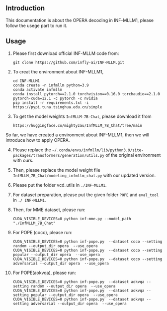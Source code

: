 ## Introduction

This documentation is about the OPERA decoding in INF-MLLM1, please follow the usege part to run it.

## Usage
1) Please first download official INF-MLLM code from:
   ```
   git clone https://github.com/infly-ai/INF-MLLM.git
   ```
2) To creat the environment about INF-MLLM1,
   ```
   cd INF-MLLM1
   conda create -n infmllm python=3.9
   conda activate infmllm
   conda install pytorch==2.1.0 torchvision==0.16.0 torchaudio==2.1.0 pytorch-cuda=12.1 -c pytorch -c nvidia
   pip install -r requirements.txt -i https://pypi.tuna.tsinghua.edu.cn/simple
   ```
3) To get the model weights ```InfMLLM-7B-Chat```, please download it from
   ```
   https://huggingface.co/mightyzau/InfMLLM_7B_Chat/tree/main
   ```
So far, we have created a environment about INF-MLLM1, then we will introduce how to apply OPERA.

4) Please replace the ```~/.conda/envs/infmllm/lib/python3.9/site-packages/transformers/generation/utils.py``` of the original environment with ours.

5) Then, please replace the model weight file ```InfMLLM_7B_Chat/modeling_infmllm_chat.py``` with our updated version.

6) Please put the folder vcd_utils in ```./INF-MLLM1```.

7) For dataset preparation, please put the given folder ```POPE``` and ```eval_tool``` in ```./ INF-MLLM1```.

8) Then, for MME dataset, please run:
   ```
   CUDA_VISIBLE_DEVICES=0 python inf-mme.py --model_path "./InfMLLM_7B_Chat"
   ```

9) For POPE (coco), please run:
    ```
    CUDA_VISIBLE_DEVICES=0 python inf-pope.py  --dataset coco --setting random --output_dir opera  --use_opera
    CUDA_VISIBLE_DEVICES=0 python inf-pope.py  --dataset coco --setting popular --output_dir opera  --use_opera
    CUDA_VISIBLE_DEVICES=0 python inf-pope.py  --dataset coco --setting adversarial --output_dir opera  --use_opera 
    ```
10) For POPE(aokvqa), please run:
    ```
    CUDA_VISIBLE_DEVICES=0 python inf-pope.py  --dataset aokvqa --setting random --output_dir opera  --use_opera
    CUDA_VISIBLE_DEVICES=0 python inf-pope.py  --dataset aokvqa --setting popular --output_dir opera  --use_opera
    CUDA_VISIBLE_DEVICES=0 python inf-pope.py  --dataset aokvqa --setting adversarial --output_dir opera  --use_opera

    ```
